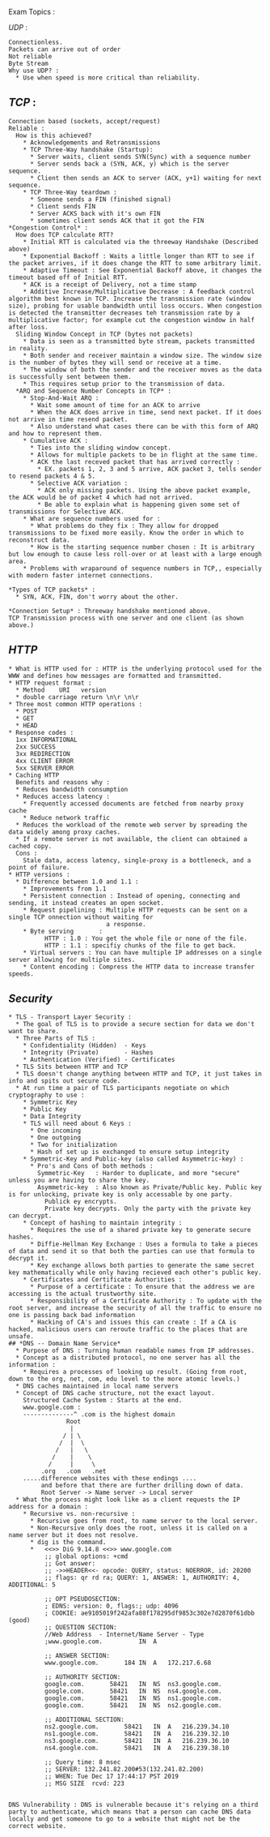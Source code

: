 Exam Topics :

  *UDP* :

    Connectionless.
    Packets can arrive out of order
    Not reliable
    Byte Stream
    Why use UDP? :
      * Use when speed is more critical than reliability.
  ## *TCP* :

    Connection based (sockets, accept/request)
    Reliable :
      How is this achieved?
        * Acknowledgements and Retransmissions
        * TCP Three-Way handshake (Startup):
          * Server waits, client sends SYN(Sync) with a sequence number
          * Server sends back a (SYN, ACK, y) which is the server sequence.
          * Client then sends an ACK to server (ACK, y+1) waiting for next sequence.
        * TCP Three-Way teardown :
          * Someone sends a FIN (finished signal)
          * Client sends FIN
          * Server ACKS back with it's own FIN
          * sometimes client sends ACK that it got the FIN
    *Congestion Control* :
      How does TCP calculate RTT?
        * Initial RTT is calculated via the threeway Handshake (Described above)
        * Exponential Backoff : Waits a little longer than RTT to see if the packet arrives, if it does change the RTT to some arbitrary limit.
        * Adaptive Timeout : See Exponential Backoff above, it changes the timeout based off of Initial RTT.
        * ACK is a receipt of Delivery, not a time stamp
        * Additive Increase/Multiplicative Decrease : A feedback control algorithm best known in TCP. Increase the transmission rate (window size), probing for usable bandwidth until loss occurs. When congestion is detected the transmitter decreases teh transmission rate by a multiplicative factor; for example cut the congestion window in half after loss.
      Sliding Window Concept in TCP (bytes not packets)
        * Data is seen as a transmitted byte stream, packets transmitted in reality.
        * Both sender and receiver maintain a window size. The window size is the number of bytes they will send or receive at a time.
        * The window of both the sender and the receiver moves as the data is successfully sent between them.
        * This requires setup prior to the transmission of data.
      *ARQ and Sequence Number Concepts in TCP* :
        * Stop-And-Wait ARQ :
          * Wait some amount of time for an ACK to arrive
          * When the ACK does arrive in time, send next packet. If it does not arrive in time resend packet.
          * Also understand what cases there can be with this form of ARQ and how to represent them.
        * Cumulative ACK :
          * Ties into the sliding window concept.
          * Allows for multiple packets to be in flight at the same time.
          * ACK the last receved packet that has arrived correctly :
            * EX. packets 1, 2, 3 and 5 arrive, ACK packet 3, tells sender to resend packets 4 & 5.
          * Selective ACK variation :
            * ACK only missing packets. Using the above packet example, the ACK would be of packet 4 which had not arrived.
            * Be able to explain what is happening given some set of transmissions for Selective ACK.
        * What are sequence numbers used for :
          * What problems do they fix : They allow for dropped transmissions to be fixed more easily. Know the order in which to reconstruct data.
          * How is the starting sequence number chosen : It is arbitrary but low enough to cause less roll-over or at least with a large enough area.
        * Problems with wraparound of sequence numbers in TCP,, especially with modern faster internet connections.

    *Types of TCP packets* :
      * SYN, ACK, FIN, don't worry about the other.

    *Connection Setup* : Threeway handshake mentioned above.
    TCP Transmission process with one server and one client (as shown above.)

  ## *HTTP*
  
    * What is HTTP used for : HTTP is the underlying protocol used for the WWW and defines how messages are formatted and transmitted.
    * HTTP request format :
      * Method    URI   version
      * double carriage return \n\r \n\r
    * Three most common HTTP operations :
      * POST
      * GET
      * HEAD
    * Response codes : 
      1xx INFORMATIONAL
      2xx SUCCESS
      3xx REDIRECTION
      4xx CLIENT ERROR
      5xx SERVER ERROR
    * Caching HTTP
      Benefits and reasons why :
      * Reduces bandwidth consumption
      * Reduces access latency :
        * Frequently accessed documents are fetched from nearby proxy cache
        * Reduce network traffic
      * Reduces the workload of the remote web server by spreading the data widely among proxy caches.
      * If a remote server is not available, the client can obtained a cached copy.
      Cons :
        Stale data, access latency, single-proxy is a bottleneck, and a point of failure.
    * HTTP versions :
      * Difference between 1.0 and 1.1 :
        * Improvements from 1.1
        * Persistent connection : Instead of opening, connecting and sending, it instead creates an open socket.
        * Request pipelining : Multiple HTTP requests can be sent on a single TCP onnection without waiting for
                               a response.
        * Byte serving       :
              HTTP : 1.0 : You get the whole file or none of the file. 
              HTTP : 1.1 : specifiy chunks of the file to get back.
        * Virtual servers : You can have multiple IP addresses on a single server allowing for multiple sites.
        * Content encoding : Compress the HTTP data to increase transfer speeds.

  ## *Security*

    * TLS - Transport Layer Security :
      * The goal of TLS is to provide a secure section for data we don't want to share.
      * Three Parts of TLS : 
        * Confidentiality (Hidden)  - Keys
        * Integrity (Private)       - Hashes
        * Authentication (Verified) - Certificates
      * TLS Sits between HTTP and TCP
      * TLS doesn't change anything between HTTP and TCP, it just takes in info and spits out secure code.
      * At run time a pair of TLS participants negotiate on which cryptography to use :
        * Symmetric Key
        * Public Key
        * Data Integrity
        * TLS will need about 6 Keys :
          * One incoming
          * One outgoing
          * Two for initialization
          * Hash of set up is exchanged to ensure setup integrity
        * Symmetric-Key and Public-key (also called Asymmetric-key) :
          * Pro's and Cons of both methods : 
            Symmetric-Key   : Harder to duplicate, and more "secure" unless you are having to share the key.
            Asymmetric-key  : Also known as Private/Public key. Public key is for unlocking, private key is only accessable by one party.
              Publick ey encrypts.
              Private key decrypts. Only the party with the private key can decrypt.
        * Concept of hashing to maintain integrity :
          * Requires the use of a shared private key to generate secure hashes.
          * Diffie-Hellman Key Exchange : Uses a formula to take a pieces of data and send it so that both the parties can use that formula to decrypt it.
          * Key exchange allows both parties to generate the same secret key mathematically while only having recieved each other's public key.
        * Certificates and Certificate Authorities :
          * Purpose of a certificate : To ensure that the address we are accessing is the actual trustworthy site.
          * Responsibility of a Certificate Authority : To update with the root server, and increase the security of all the traffic to ensure no one is passing back bad information
          * Hacking of CA's and issues this can create : If a CA is hacked, malicious users can reroute traffic to the places that are unsafe.
    ## *DNS -- Domain Name Service*
      * Purpose of DNS : Turning human readable names from IP addresses.
      * Concept as a distributed protocol, no one server has all the information :
        * Requires a processes of looking up result. (Going from root, down to the org, net, com, edu level to the more atomic levels.)
      * DNS caches maintained in local name servers
      * Concept of DNS cache structure, not the exact layout.
        Structured Cache System : Starts at the end.
        www.google.com :
        --------------^ .com is the highest domain
                    Root
                     |
                   / | \
                  /  |  \
                 /   |   \
                /    |    \
               /     |     \
             .org   .com   .net
        .....difference websites with these endings ....
             and before that there are further drilling down of data.
             Root Server -> Name server -> Local server
      * What the process might look like as a client requests the IP address for a domain :
        * Recursive vs. non-recursive :
          * Recursive goes from root, to name server to the local server.
          * Non-Recursive only does the root, unless it is called on a name server but it does not resolve.
          * dig is the command.
          *   <<>> DiG 9.14.8 <<>> www.google.com
              ;; global options: +cmd
              ;; Got answer:
              ;; ->>HEADER<<- opcode: QUERY, status: NOERROR, id: 20200
              ;; flags: qr rd ra; QUERY: 1, ANSWER: 1, AUTHORITY: 4, ADDITIONAL: 5

              ;; OPT PSEUDOSECTION:
              ; EDNS: version: 0, flags:; udp: 4096
              ; COOKIE: ae9105019f242afa88f178295df9853c302e7d2870f61dbb (good)
              ;; QUESTION SECTION:
              //Web Address  - Internet/Name Server - Type
              ;www.google.com.			IN	A

              ;; ANSWER SECTION:
              www.google.com.		184	IN	A	172.217.6.68

              ;; AUTHORITY SECTION:
              google.com.		58421	IN	NS	ns3.google.com.
              google.com.		58421	IN	NS	ns4.google.com.
              google.com.		58421	IN	NS	ns1.google.com.
              google.com.		58421	IN	NS	ns2.google.com.

              ;; ADDITIONAL SECTION:
              ns2.google.com.		58421	IN	A	216.239.34.10
              ns1.google.com.		58421	IN	A	216.239.32.10
              ns3.google.com.		58421	IN	A	216.239.36.10
              ns4.google.com.		58421	IN	A	216.239.38.10

              ;; Query time: 8 msec
              ;; SERVER: 132.241.82.200#53(132.241.82.200)
              ;; WHEN: Tue Dec 17 17:44:17 PST 2019
              ;; MSG SIZE  rcvd: 223


    DNS Vulnerability : DNS is vulnerable because it's relying on a third party to authenticate, which means that a person can cache DNS data locally and get someone to go to a website that might not be the correct website.

